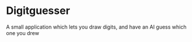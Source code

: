 # Digitguesser

A small application which lets you draw digits, and have an AI guess which one you drew
